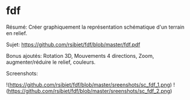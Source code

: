 # fdf

Résumé: Créer graphiquement la représentation schématique d'un terrain en relief.

Sujet: https://github.com/rsibiet/fdf/blob/master/fdf.pdf

Bonus ajoutés: Rotation 3D, Mouvements 4 directions, Zoom, augmenter/réduire le relief, couleurs.

Screenshots:

!(https://github.com/rsibiet/fdf/blob/master/sreenshots/sc_fdf_1.png)
!(https://github.com/rsibiet/fdf/blob/master/sreenshots/sc_fdf_2.png)

